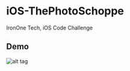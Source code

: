iOS-ThePhotoSchoppe
===================

IronOne Tech, iOS Code Challenge 

Demo
------

![alt tag](http://media.giphy.com/media/ToMjGpImXDIUi33DydW/giphy.gif)
